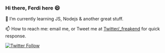 ### Hi there, Ferdi here 😄

🌱 I’m currently learning JS, Nodejs & another great stuff.

📫 How to reach me: email me, or Tweet me at [Twitter/_freakend](https://twitter.com/_freakend) for quick response.

[![Twitter Follow](https://img.shields.io/twitter/follow/_freakend?label=Follow&style=social)](https://twitter.com/_freakend)

<!--
**freakend/freakend** is a ✨ _special_ ✨ repository because its `README.md` (this file) appears on your GitHub profile.

Here are some ideas to get you started:

- 🔭 I’m currently working on ...
- 🌱 I’m currently learning ...
- 👯 I’m looking to collaborate on ...
- 🤔 I’m looking for help with ...
- 💬 Ask me about ...
- 📫 How to reach me: ...
- 😄 Pronouns: ...
- ⚡ Fun fact: ...
-->

